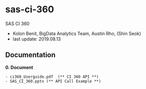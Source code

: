 
# sas-ci-360
SAS CI 360
- Kolon Benit, BigData Analytics Team, Austin Rho, (Shin Seok)
- last update: 2019.08.13

## Documentation
**0. Document**

    - ci360_Userguide.pdf  (** CI 360 API **)
    - SAS_CI_360.pptx (** API Call Example **)